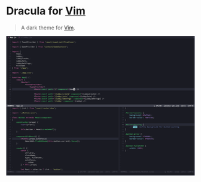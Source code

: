 # Dracula for [Vim](http://www.vim.org/)

> A dark theme for [Vim](http://www.vim.org/).

![Screenshot](https://raw.githubusercontent.com/canciller/dracula.vim/master/screenshots/main.png)
